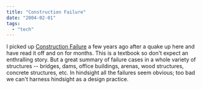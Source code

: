 ```yaml
---
title: "Construction Failure"
date: "2004-02-01"
tags: 
  - "tech"
---
```


I picked up [Construction Failure](http://www.amazon.com/exec/obidos/tg/detail/-/0471574775/qid=1075681401//ref=sr_8_xs_ap_i4_xgl14/104-0807987-2027925?v=glance&s=books&n=507846 "Amazon.com: Books: Construction Failure, 2nd Edition") a few years ago after a quake up here and have read it off and on for months. This is a textbook so don't expect an enthralling story. But a great summary of failure cases in a whole variety of structures -- bridges, dams, office buildings, arenas, wood structures, concrete structures, etc. In hindsight all the failures seem obvious; too bad we can't harness hindsight as a design practice.

